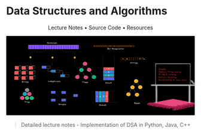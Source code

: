 <p align="center">
  <h1>Data Structures and Algorithms</h1>
</p>

<p align="center">Lecture Notes • Source Code • Resources</p>

![Image Alt Text](images/dsa1.webp)

> Detailed lecture notes - Implementation of DSA in Python, Java, C++
